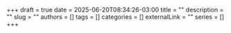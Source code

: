 +++ 
draft = true
date = 2025-06-20T08:34:26-03:00
title = ""
description = ""
slug = ""
authors = []
tags = []
categories = []
externalLink = ""
series = []
+++
